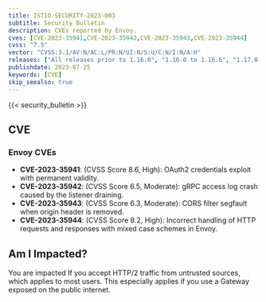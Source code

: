 ```yaml
---
title: ISTIO-SECURITY-2023-003
subtitle: Security Bulletin
description: CVEs reported by Envoy.
cves: [CVE-2023-35941,CVE-2023-35942,CVE-2023-35943,CVE-2023-35944]
cvss: "7.5"
vector: "CVSS:3.1/AV:N/AC:L/PR:N/UI:N/S:U/C:N/I:N/A:H"
releases: ["All releases prior to 1.16.0", "1.16.0 to 1.16.6", "1.17.0 to 1.17.4", "1.18.0 to 1.18.1"]
publishdate: 2023-07-25
keywords: [CVE]
skip_seealso: true
---
```


{{< security_bulletin >}}

## CVE

### Envoy CVEs

- __CVE-2023-35941__: (CVSS Score 8.6, High): OAuth2 credentials exploit with permanent validity.
- __CVE-2023-35942__: (CVSS Score 6.5, Moderate): gRPC access log crash caused by the listener draining.
- __CVE-2023-35943__: (CVSS Score 6.3, Moderate): CORS filter segfault when origin header is removed.
- __CVE-2023-35944__: (CVSS Score 8.2, High): Incorrect handling of HTTP requests and responses with mixed case schemes in Envoy.

## Am I Impacted?

You are impacted If you accept HTTP/2 traffic from untrusted sources, which applies to most users. This especially applies if you use a Gateway exposed on the public internet.

